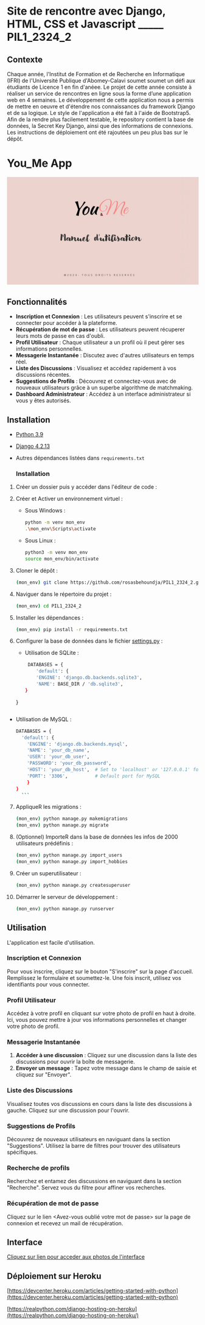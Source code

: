 # Site de rencontre avec Django, HTML, CSS et Javascript _____ PIL1_2324_2 

## Contexte
  Chaque année, l'Institut de Formation et de Recherche en Informatique (IFRI) de l'Université Publique d'Abomey-Calavi soumet soumet un défi aux étudiants de Licence 1 en fin d'anéee. Le projet de cette année consiste à réaliser un service de rencontres en ligne sous la forme d’une application web en 4 semaines.
Le développement de cette application nous a permis de mettre en oeuvre et d'étendre nos connaissances du framework Django et de sa logique. Le style de l'application a été fait à l'aide de Bootstrap5.
Afin de la rendre plus facilement testable, le repository contient la base de données, la Secret Key Django, ainsi que des informations de connexions. Les instructions de déploiement ont été rajoutées un peu plus bas sur le dépôt.

# You_Me App

![Logo du Projet](./You_Me.jpg)

## Fonctionnalités

- **Inscription et Connexion** : Les utilisateurs peuvent s'inscrire et se connecter pour accéder à la plateforme.
- **Récupération de mot de passe** : Les utilisateurs peuvent récuperer leurs mots de passe en cas d'oubli.
- **Profil Utilisateur** : Chaque utilisateur a un profil où il peut gérer ses informations personnelles.
- **Messagerie Instantanée** : Discutez avec d'autres utilisateurs en temps réel.
- **Liste des Discussions** : Visualisez et accédez rapidement à vos discussions récentes.
- **Suggestions de Profils** : Découvrez et connectez-vous avec de nouveaux utilisateurs grâce à un superbe algorithme de matchmaking.
- **Dashboard Administrateur** : Accédez à un interface administrateur si vous y êtes autorisés.

## Installation

- [Python 3.9](https://www.python.org/downloads/)
- [Django 4.2.13](https://www.djangoproject.com/)
- Autres dépendances listées dans `requirements.txt`

  ### Installation
1. Créer un dossier puis y accéder dans l'éditeur de code : 

2. Créer et Activer un environnement virtuel : 
    - Sous Windows :
        ```sh
        python -m venv mon_env
        .\mon_env\Scripts\activate
        ```
    - Sous Linux :
        ```sh
        python3 -m venv mon_env
        source mon_env/bin/activate
        ```
3. Cloner le dépôt :
    ```bash
    (mon_env) git clone https://github.com/rosasbehoundja/PIL1_2324_2.git
    ```
4. Naviguer dans le répertoire du projet :
    ```bash
    (mon_env) cd PIL1_2324_2
    ```
5. Installer les dépendances :
    ```bash
    (mon_env) pip install -r requirements.txt
    ```
6. Configurer la base de données dans le fichier [settings.py](PIL1_2324_2/settings.py) :
    - Utilisation de SQLite :
      ```bash 
       DATABASES = {
          'default': {
          'ENGINE': 'django.db.backends.sqlite3',
          'NAME': BASE_DIR / 'db.sqlite3',
      }
    }
      ```
  - Utilisation de MySQL : 
      ```bash
      DATABASES = {
        'default': {
          'ENGINE': 'django.db.backends.mysql',
          'NAME': 'your_db_name',
          'USER': 'your_db_user',
          'PASSWORD': 'your_db_password',
          'HOST': 'your_db_host',  # Set to 'localhost' or '127.0.0.1' for local development
          'PORT': '3306',          # Default port for MySQL
          }
    }
        ```
7. AppliqueR les migrations :
    ```bash
    (mon_env) python manage.py makemigrations
    (mon_env) python manage.py migrate
    ```
8. (Optionnel) ImporteR dans la base de données les infos de 2000 utilisateurs prédéfinis : 
    ```bash
    (mon_env) python manage.py import_users
    (mon_env) python manage.py import_hobbies
    ```
9. Créer un superutilisateur :
    ```bash
    (mon_env) python manage.py createsuperuser
    ```
10. Démarrer le serveur de développement :
    ```bash
    (mon_env) python manage.py runserver
    ```

## Utilisation

L'application est facile d'utilisation.

### Inscription et Connexion

Pour vous inscrire, cliquez sur le bouton "S'inscrire" sur la page d'accueil. Remplissez le formulaire et soumettez-le. Une fois inscrit, utilisez vos identifiants pour vous connecter.

### Profil Utilisateur

Accédez à votre profil en cliquant sur votre photo de profil en haut à droite. Ici, vous pouvez mettre à jour vos informations personnelles et changer votre photo de profil.

### Messagerie Instantanée

1. **Accéder à une discussion** : Cliquez sur une discussion dans la liste des discussions pour ouvrir la boîte de messagerie.
2. **Envoyer un message** : Tapez votre message dans le champ de saisie et cliquez sur "Envoyer".

### Liste des Discussions

Visualisez toutes vos discussions en cours dans la liste des discussions à gauche. Cliquez sur une discussion pour l'ouvrir.

### Suggestions de Profils

Découvrez de nouveaux utilisateurs en naviguant dans la section "Suggestions". Utilisez la barre de filtres pour trouver des utilisateurs spécifiques.

### Recherche de profils 

Recherchez et entamez des discussions en naviguant dans la section "Recherche". Servez vous du filtre pour affiner vos recherches.

### Récupération de mot de passe 

Cliquez sur le lien <Avez-vous oublié votre mot de passe> sur la page de connexion et recevez un mail de récupération.

## Interface

[Cliquez sur lien pour acceder aux photos de l'interface](./Interface/)

## Déploiement sur Heroku

[https://devcenter.heroku.com/articles/getting-started-with-python](https://devcenter.heroku.com/articles/getting-started-with-python)

[https://realpython.com/django-hosting-on-heroku](https://realpython.com/django-hosting-on-heroku/)
